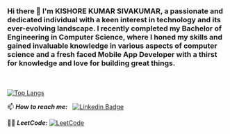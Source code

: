 ### Hi there 👋 I'm KISHORE KUMAR SIVAKUMAR, a passionate and dedicated individual with a keen interest in technology and its ever-evolving landscape. I recently completed my Bachelor of Engineering in Computer Science, where I honed my skills and gained invaluable knowledge in various aspects of computer science and a fresh faced Mobile App Developer with a thirst for knowledge and love for building great things.

<br><br>
[![Top Langs](https://github-readme-stats.vercel.app/api/top-langs/?username=KISHORE-KUMAR-S&theme=dark&layout=compact&align=right&width=40%)](https://github.com/KISHORE-KUMAR-S?tab=repositories)

📫 ***How to reach me:***  &nbsp; [![Linkedin Badge](https://img.shields.io/badge/-KISHORE_KUMAR_S-blue?style=flat-square&logo=Linkedin&logoColor=white&link=https://www.linkedin.com/in/kishore-kumar-s-8b0683201/)](https://www.linkedin.com/in/kishore-kumar-s-8b0683201/)

👨‍💻 ***LeetCode:*** [![LeetCode](https://img.shields.io/badge/LeetCode-000000?style=for-the-badge&logo=LeetCode&logoColor=#d16c06)](https://leetcode.com/livekishore2001/)

<!--
**KISHORE-KUMAR-S/KISHORE-KUMAR-S** is a ✨ _special_ ✨ repository because its `README.md` (this file) appears on your GitHub profile.

Here are some ideas to get you started:

- 🔭 I’m currently working on ...
- 🌱 I’m currently learning ...
- 👯 I’m looking to collaborate on ...
- 🤔 I’m looking for help with ...
- 💬 Ask me about ...
- 📫 How to reach me: ...
- 😄 Pronouns: ...
- ⚡ Fun fact: ...
-->
